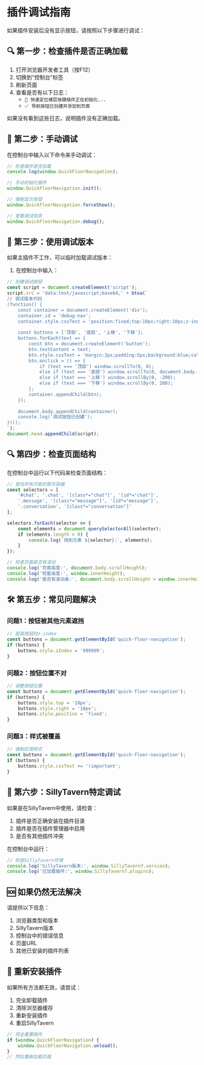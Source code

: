 # 插件调试指南

如果插件安装后没有显示按钮，请按照以下步骤进行调试：

## 🔍 第一步：检查插件是否正确加载

1. 打开浏览器开发者工具（按F12）
2. 切换到"控制台"标签
3. 刷新页面
4. 查看是否有以下日志：
   - `🚀 快速定位楼层按键插件正在初始化...`
   - `✅ 导航按钮已创建并添加到页面`

如果没有看到这些日志，说明插件没有正确加载。

## 🔧 第二步：手动调试

在控制台中输入以下命令来手动调试：

```javascript
// 检查插件是否加载
console.log(window.QuickFloorNavigation);

// 手动初始化插件
window.QuickFloorNavigation.init();

// 强制显示按钮
window.QuickFloorNavigation.forceShow();

// 查看调试信息
window.QuickFloorNavigation.debug();
```

## 🎯 第三步：使用调试版本

如果主插件不工作，可以临时加载调试版本：

1. 在控制台中输入：
```javascript
// 创建调试按钮
const script = document.createElement('script');
script.src = 'data:text/javascript;base64,' + btoa(`
// 调试版本代码
(function() {
    const container = document.createElement('div');
    container.id = 'debug-nav';
    container.style.cssText = 'position:fixed;top:10px;right:10px;z-index:999999;background:red;color:white;padding:10px;border-radius:5px;';
    
    const buttons = ['顶部', '底部', '上移', '下移'];
    buttons.forEach(text => {
        const btn = document.createElement('button');
        btn.textContent = text;
        btn.style.cssText = 'margin:2px;padding:5px;background:blue;color:white;border:none;border-radius:3px;cursor:pointer;';
        btn.onclick = () => {
            if (text === '顶部') window.scrollTo(0, 0);
            else if (text === '底部') window.scrollTo(0, document.body.scrollHeight);
            else if (text === '上移') window.scrollBy(0, -200);
            else if (text === '下移') window.scrollBy(0, 200);
        };
        container.appendChild(btn);
    });
    
    document.body.appendChild(container);
    console.log('调试按钮已创建');
})();
`);
document.head.appendChild(script);
```

## 🔍 第四步：检查页面结构

在控制台中运行以下代码来检查页面结构：

```javascript
// 查找所有可能的聊天容器
const selectors = [
    '#chat', '.chat', '[class*="chat"]', '[id*="chat"]',
    '.message', '[class*="message"]', '[id*="message"]',
    '.conversation', '[class*="conversation"]'
];

selectors.forEach(selector => {
    const elements = document.querySelectorAll(selector);
    if (elements.length > 0) {
        console.log(`找到元素 ${selector}:`, elements);
    }
});

// 检查页面是否有滚动
console.log('页面高度:', document.body.scrollHeight);
console.log('视窗高度:', window.innerHeight);
console.log('是否有滚动条:', document.body.scrollHeight > window.innerHeight);
```

## 🛠️ 第五步：常见问题解决

### 问题1：按钮被其他元素遮挡
```javascript
// 提高按钮的z-index
const buttons = document.getElementById('quick-floor-navigation');
if (buttons) {
    buttons.style.zIndex = '999999';
}
```

### 问题2：按钮位置不对
```javascript
// 调整按钮位置
const buttons = document.getElementById('quick-floor-navigation');
if (buttons) {
    buttons.style.top = '10px';
    buttons.style.right = '10px';
    buttons.style.position = 'fixed';
}
```

### 问题3：样式被覆盖
```javascript
// 强制应用样式
const buttons = document.getElementById('quick-floor-navigation');
if (buttons) {
    buttons.style.cssText += '!important';
}
```

## 📱 第六步：SillyTavern特定调试

如果是在SillyTavern中使用，请检查：

1. 插件是否正确安装在插件目录
2. 插件是否在插件管理器中启用
3. 是否有其他插件冲突

在控制台中运行：
```javascript
// 检查SillyTavern环境
console.log('SillyTavern版本:', window.SillyTavern?.version);
console.log('已加载插件:', window.SillyTavern?.plugins);
```

## 🆘 如果仍然无法解决

请提供以下信息：

1. 浏览器类型和版本
2. SillyTavern版本
3. 控制台中的错误信息
4. 页面URL
5. 其他已安装的插件列表

## 🔄 重新安装插件

如果所有方法都无效，请尝试：

1. 完全卸载插件
2. 清除浏览器缓存
3. 重新安装插件
4. 重启SillyTavern

```javascript
// 完全重置插件
if (window.QuickFloorNavigation) {
    window.QuickFloorNavigation.unload();
}
// 然后重新加载页面
```



